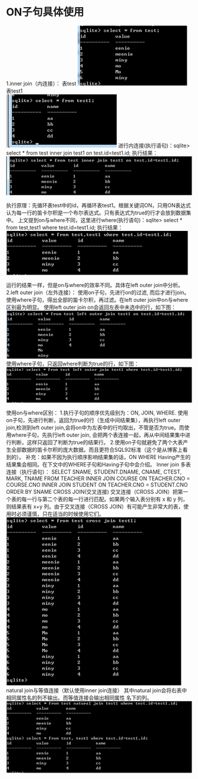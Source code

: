 # ON子句具体使用
1.inner join（内连接）：
表test
<img src="../on1.png"/>
表test1
<br>
<img src="../on2.png"/>
进行内连接(执行语句)：sqlite> select * from test inner join test1 on test.id=test1.id;
执行结果：
<br>
<img src="../on3.png"/>

执行原理：先循环表test中的id，再循环表test1。根据关键词ON，只用ON表达式认为每一行的笛卡尔积是一个布尔表达式。只有表达式为true的行才会放到数据集中。
上文提到on与where不同，这里进行where(执行语句)：sqlite> select * from test,test1 where test.id=test1.id;
执行结果：
<br>
<img src="../on4.png"/>

运行的结果一样，但是on与where的效率不同。具体在left outer join中分析。
2.left outer join（左外连接）：
使用on子句，先进行on的过滤, 而后才进行join。使用where子句，得出全部的笛卡尔积，再过滤。在left outer join中on与where区别最为明显。
使用left outer join on会返回左表中未选中的行，如下图：
<img src="../on5.png"/>
使用where子句，只返回where判断为true的行，如下图：
<img src="../on6.png"/>

使用on与where区别：
1.执行子句的顺序优先级别为：ON,  JOIN,  WHERE. 使用on子句，先进行判断，返回为true的行（生成中间结果集），再执行left outer join,检测到left outer join,会将on中为左表中的行均取出，不管是否为true。而使用where子句，先执行left outer join, 会把两个表连接一起，再从中间结果集中进行判断，这样只返回了判断为true的结果行。
2.使用on子句就避免了两个大表产生全部数据的笛卡尔积的庞大数据。而且更符合SQL92标准（这个是从博客上看到的）。
补充：如果不因为执行顺序影响结果集的话，ON WHERE Having产生的结果集会相同。在下文中的WHERE子句和Having子句中会介绍。
Inner join 多表连接（执行语句）：
SELECT SNAME, STUDENT.DNAME, CNAME, CTEST, MARK, TNAME
FROM TEACHER  INNER JOIN  COURSE ON TEACHER.CNO = COURSE.CNO
INNER JOIN  STUDENT ON TEACHER.CNO = STUDENT.CNO
ORDER BY SNAME
CROSS JOIN(交叉连接)
交叉连接（CROSS JOIN）把第一个表的每一行与第二个表的每一行进行匹配。如果两个输入表分别有 x 和 y 列，则结果表有 x+y 列。由于交叉连接（CROSS JOIN）有可能产生非常大的表，使用时必须谨慎，只在适当的时候使用它们。
<img src="../on7.png"/>
natural join与等值连接（默认使用inner join连接）
其中natural join会将右表中相同属性名的列不输出。而等值连接会输出相同属性  名下的列。
<img src="../on8.png"/>


